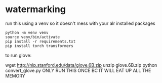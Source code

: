# watermarking
run this using a  venv so it doesn't mess with your alr installed packages
```
python -m venv venv
source venv/bin/activate
pip install -r requirements.txt
pip install torch transformers
```


to run glove:

wget http://nlp.stanford.edu/data/glove.6B.zip
unzip glove.6B.zip
python convert_glove.py  ONLY RUN THIS ONCE BC IT WILL EAT UP ALL THE MEMORY
